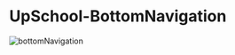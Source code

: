 # UpSchool-BottomNavigation

![bottomNavigation](https://user-images.githubusercontent.com/42738275/115134529-96d37880-a019-11eb-87b6-179d8796e3a7.jpeg)
